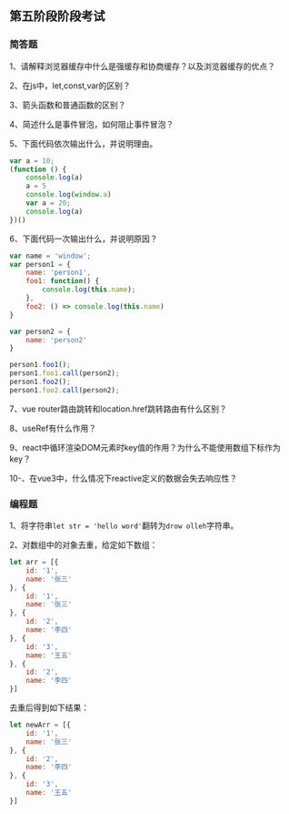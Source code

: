 ## 第五阶段阶段考试



### 简答题

1、请解释浏览器缓存中什么是强缓存和协商缓存？以及浏览器缓存的优点？



2、在js中，let,const,var的区别？



3、箭头函数和普通函数的区别？



4、简述什么是事件冒泡，如何阻止事件冒泡？



5、下面代码依次输出什么，并说明理由。

```js
var a = 10;
(function () {
    console.log(a)
    a = 5
    console.log(window.a)
    var a = 20;
    console.log(a)
})()
```



6、下面代码一次输出什么，并说明原因？

```js
var name = 'window';
var person1 = {
    name: 'person1',
    foo1: function() {
        console.log(this.name);
    },
    foo2: () => console.log(this.name)
}

var person2 = {
    name: 'person2'
}

person1.foo1();
person1.foo1.call(person2);
person1.foo2();
person1.foo2.call(person2);
```



7、vue router路由跳转和location.href跳转路由有什么区别？



8、useRef有什么作用？



9、react中循环渲染DOM元素时key值的作用？为什么不能使用数组下标作为key？



10-、在vue3中，什么情况下reactive定义的数据会失去响应性？



### 编程题

1、将字符串`let str = 'hello word'`翻转为`drow olleh`字符串。



2、对数组中的对象去重，给定如下数组：

```js
let arr = [{
    id: '1',
    name: '张三'
}, {
    id: '1',
    name: '张三'
}, {
    id: '2',
    name: '李四'
}, {
    id: '3',
    name: '王五'
}, {
    id: '2',
    name: '李四'
}]
```

去重后得到如下结果：

```js
let newArr = [{
    id: '1',
    name: '张三'
}, {
    id: '2',
    name: '李四'
}, {
    id: '3',
    name: '王五'
}]
```

